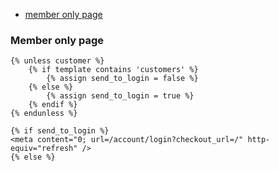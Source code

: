  - [member only page](#member-only-page)


### Member only page
```
{% unless customer %}
    {% if template contains 'customers' %}
        {% assign send_to_login = false %}
    {% else %}
        {% assign send_to_login = true %}
    {% endif %}
{% endunless %}
 
{% if send_to_login %}
<meta content="0; url=/account/login?checkout_url=/" http-equiv="refresh" />
{% else %}
```
